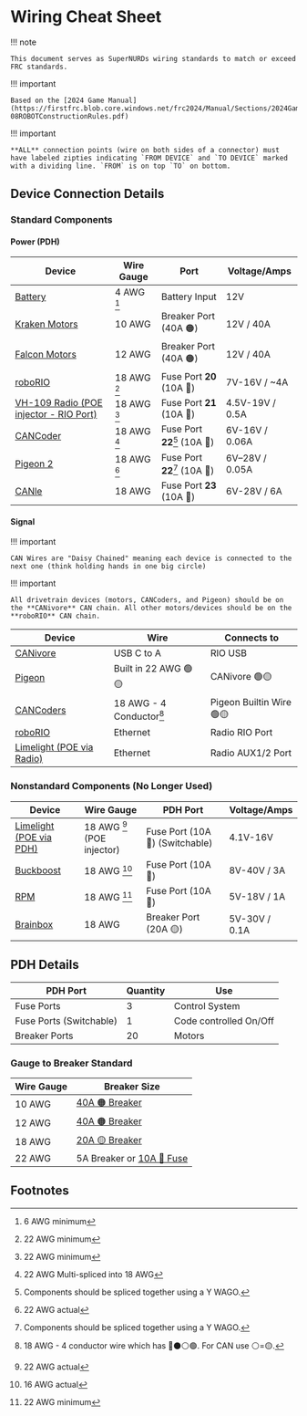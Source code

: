 # Wiring Cheat Sheet

!!! note

    This document serves as SuperNURDs wiring standards to match or exceed FRC standards.

!!! important

    Based on the [2024 Game Manual](https://firstfrc.blob.core.windows.net/frc2024/Manual/Sections/2024GameManual-08ROBOTConstructionRules.pdf)

!!! important

    **ALL** connection points (wire on both sides of a connector) must have labeled zipties indicating `FROM DEVICE` and `TO DEVICE` marked with a dividing line. `FROM` is on top `TO` on bottom.

## Device Connection Details

### Standard Components

#### Power (PDH)

| Device                                                                                                                                                                                                                                                                            | Wire Gauge    | Port                                | Voltage/Amps    |
| --------------------------------------------------------------------------------------------------------------------------------------------------------------------------------------------------------------------------------------------------------------------------------- | ------------- | ----------------------------------- | --------------- |
| [Battery](https://www.andymark.com/products/mk-es17-12-12v-sla-battery-set-of-2?via=Z2lkOi8vYW5keW1hcmsvV29ya2FyZWE6Ok5hdmlnYXRpb246OlNlYXJjaFJlc3VsdHMvJTdCJTIyYnV0dG9uJTIyJTNBJTIyc2VhcmNoJTIyJTJDJTIycSUyMiUzQSUyMkJhdHRlcnklMjIlMkMlMjJ1dGY4JTIyJTNBJTIyJUUyJTlDJTkzJTIyJTdE) | 4 AWG [^6m]   | Battery Input                       | 12V             |
| [Kraken Motors](https://wcproducts.com/products/kraken)                                                                                                                                                                                                                           | 10 AWG        | Breaker Port (40A 🟠)              | 12V / 40A       |
| [Falcon Motors](https://store.ctr-electronics.com/falcon-500-powered-by-talon-fx/)                                                                                                                                                                                                | 12 AWG        | Breaker Port (40A 🟠)              | 12V / 40A       |
| [roboRIO](https://www.ni.com/docs/en-US/bundle/roborio-frc-specs/page/specs.html)                                                                                                                                                                                                 | 18 AWG [^22m] | Fuse Port **20** (10A 🔴)          | 7V-16V / \~4A   |
| [VH-109 Radio (POE injector - RIO Port)](https://frc-radio.vivid-hosting.net)                                                                                                                                                                                                     | 18 AWG [^22m] | Fuse Port **21** (10A 🔴)          | 4.5V-19V / 0.5A |
| [CANCoder](https://store.ctr-electronics.com/cancoder/)                                                                                                                                                                                                                           | 18 AWG [^22s] | Fuse Port **22**[^splice] (10A 🔴) | 6V-16V / 0.06A  |
| [Pigeon 2](https://store.ctr-electronics.com/pigeon-2/)                                                                                                                                                                                                                           | 18 AWG [^22a] | Fuse Port **22**[^splice] (10A 🔴) | 6V–28V / 0.05A  |
| [CANle](https://store.ctr-electronics.com/candle/)                                                                                                                                                                                                                                | 18 AWG        | Fuse Port **23** (10A 🔴)          | 6V-28V / 6A     |

#### Signal

!!! important

    CAN Wires are "Daisy Chained" meaning each device is connected to the next one (think holding hands in one big circle)

!!! important

    All drivetrain devices (motors, CANCoders, and Pigeon) should be on the **CANivore** CAN chain. All other motors/devices should be on the **roboRIO** CAN chain.

| Device                                                                                             | Wire                         | Connects to                |
| -------------------------------------------------------------------------------------------------- | ---------------------------- | -------------------------- |
| [CANivore](https://store.ctr-electronics.com/canivore/)                                            | USB C to A                   | RIO USB                    |
| [Pigeon](https://store.ctr-electronics.com/pigeon-2/)                                              | Built in 22 AWG 🟢🟡       | CANivore 🟢🟡            |
| [CANCoders](https://store.ctr-electronics.com/cancoder/)                                            | 18 AWG - 4 Conductor[^4cond] | Pigeon Builtin Wire 🟢🟡 |
| [roboRIO](https://www.ni.com/docs/en-US/bundle/roborio-frc-specs/page/specs.html)                  | Ethernet                     | Radio RIO Port             |
| [Limelight (POE via Radio)](https://limelightvision.io/collections/products/products/limelight-3g) | Ethernet                     | Radio AUX1/2 Port      |

### Nonstandard Components (No Longer Used)

| Device                                                                                                                                                                                                                                                                                                                                                                                                                                                                                         | Wire Gauge                   | PDH Port                         | Voltage/Amps  |
| ---------------------------------------------------------------------------------------------------------------------------------------------------------------------------------------------------------------------------------------------------------------------------------------------------------------------------------------------------------------------------------------------------------------------------------------------------------------------------------------------- | ---------------------------- | -------------------------------- | ------------- |
| [Limelight (POE via PDH)](https://limelightvision.io/collections/products/products/limelight-3g)                                                                                                                                                                                                                                                                                                                                                                                               | 18 AWG [^22a] (POE injector) | Fuse Port (10A 🔴) (Switchable) | 4.1V-16V      |
| [Buckboost](https://www.amazon.com/dp/B07YZBLCY5?ref_=cm_sw_r_mwn_dp_RTA53JTPWSH5JCAQQY3N&language=en-US&th=1)                                                                                                                                                                                                                                                                                                                                                                                 | 18 AWG [^16a]                | Fuse Port (10A 🔴)              | 8V-40V / 3A   |
| [RPM](https://www.revrobotics.com/rev-11-1856/)                                                                                                                                                                                                                                                                                                                                                                                                                                                | 18 AWG [^22m]                | Fuse Port (10A 🔴)              | 5V-18V / 1A   |
| [Brainbox](https://www.digikey.com/en/products/detail/brainboxes/SW-005/10707220?utm_adgroup=&utm_source=google&utm_medium=cpc&utm_campaign=PMax%20Shopping_Product_Low%20ROAS%20Categories&utm_term=&utm_content=&utm_id=go_cmp-20243063506_adg-_ad-__dev-c_ext-_prd-10707220_sig-CjwKCAiAgeeqBhBAEiwAoDDhn4cIbYoBl8Z6SP9xnkMEmNVM-WrD_xpfsFmYmj6y0Cb7H9kOBvuzMhoCeBUQAvD_BwE&gad_source=1&gclid=CjwKCAiAgeeqBhBAEiwAoDDhn4cIbYoBl8Z6SP9xnkMEmNVM-WrD_xpfsFmYmj6y0Cb7H9kOBvuzMhoCeBUQAvD_BwE) | 18 AWG                       | Breaker Port (20A 🟡)           | 5V-30V / 0.1A |

## PDH Details

| PDH Port                | Quantity | Use                    |
| ----------------------- | -------- | ---------------------- |
| Fuse Ports              | 3        | Control System         |
| Fuse Ports (Switchable) | 1        | Code controlled On/Off |
| Breaker Ports           | 20       | Motors                 |

### Gauge to Breaker Standard

| Wire Gauge | Breaker Size                                                                                                                                                                                                                                                                      |
| ---------- | --------------------------------------------------------------------------------------------------------------------------------------------------------------------------------------------------------------------------------------------------------------------------------- |
| 10 AWG     | [40A 🟠 Breaker](https://www.revrobotics.com/rev-11-1863/)                                                                                                                                                                                                                       |
| 12 AWG     | [40A 🟠 Breaker](https://www.revrobotics.com/rev-11-1863/)                                                                                                                                                                                                                       |
| 18 AWG     | [20A 🟡 Breaker](https://www.revrobotics.com/rev-11-1861/)                                                                                                                                                                                                                       |
| 22 AWG     | 5A Breaker or [10A 🔴 Fuse](https://www.andymark.com/products/10-amp-mini-red-fuse?via=Z2lkOi8vYW5keW1hcmsvV29ya2FyZWE6Ok5hdmlnYXRpb246OlNlYXJjaFJlc3VsdHMvJTdCJTIyYnV0dG9uJTIyJTNBJTIyc2VhcmNoJTIyJTJDJTIycSUyMiUzQSUyMmZ1c2UlMjIlMkMlMjJ1dGY4JTIyJTNBJTIyJUUyJTlDJTkzJTIyJTdE) |

## Footnotes

[^6m]: 6 AWG minimum
[^16a]: 16 AWG actual
[^22a]: 22 AWG actual
[^22m]: 22 AWG minimum
[^22s]: 22 AWG Multi-spliced into 18 AWG
[^splice]: Components should be spliced together using a Y WAGO.
[^4cond]:18 AWG - 4 conductor wire which has 🔴⚫️⚪️🟢. For CAN use ⚪️=🟡.
